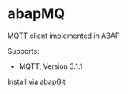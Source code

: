 # abapMQ

MQTT client implemented in ABAP

Supports:
* MQTT, Version 3.1.1

Install via [abapGit](http://abapgit.org)
